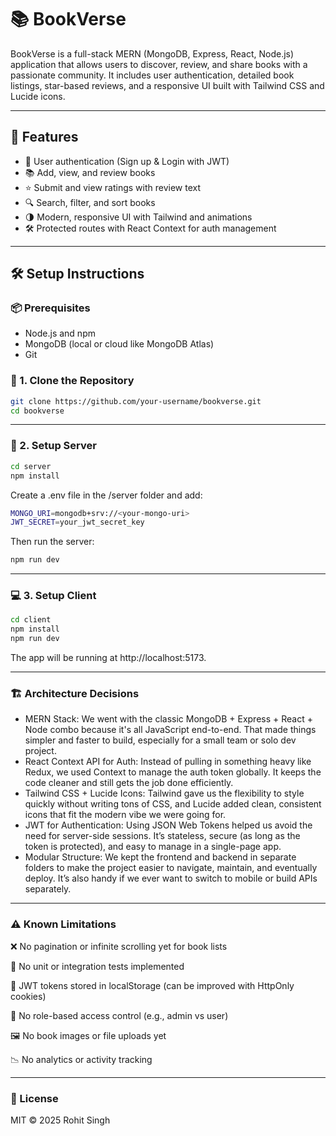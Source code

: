# 📚 BookVerse

BookVerse is a full-stack MERN (MongoDB, Express, React, Node.js) application that allows users to discover, review, and share books with a passionate community. It includes user authentication, detailed book listings, star-based reviews, and a responsive UI built with Tailwind CSS and Lucide icons.

---

## 🚀 Features

- 🔐 User authentication (Sign up & Login with JWT)
- 📚 Add, view, and review books
- ⭐ Submit and view ratings with review text
- 🔍 Search, filter, and sort books
- 🌗 Modern, responsive UI with Tailwind and animations
- 🛠️ Protected routes with React Context for auth management

---

## 🛠️ Setup Instructions

### 📦 Prerequisites
- Node.js and npm
- MongoDB (local or cloud like MongoDB Atlas)
- Git

### 🔧 1. Clone the Repository
```bash
git clone https://github.com/your-username/bookverse.git
cd bookverse
```
---

### 📁 2. Setup Server
```bash
cd server
npm install
```
Create a .env file in the /server folder and add:
```bash
MONGO_URI=mongodb+srv://<your-mongo-uri>
JWT_SECRET=your_jwt_secret_key
```
Then run the server:
```bash
npm run dev
```

---

### 💻 3. Setup Client
```bash
cd client
npm install
npm run dev
```
The app will be running at http://localhost:5173.

---

### 🏗️ Architecture Decisions
- MERN Stack: We went with the classic MongoDB + Express + React + Node combo because it's all JavaScript end-to-end. That made things simpler and faster to build, especially for a small team or solo dev project.
- React Context API for Auth: Instead of pulling in something heavy like Redux, we used Context to manage the auth token globally. It keeps the code cleaner and still gets the job done efficiently.
- Tailwind CSS + Lucide Icons: Tailwind gave us the flexibility to style quickly without writing tons of CSS, and Lucide added clean, consistent icons that fit the modern vibe we were going for.
- JWT for Authentication: Using JSON Web Tokens helped us avoid the need for server-side sessions. It’s stateless, secure (as long as the token is protected), and easy to manage in a single-page app.
- Modular Structure: We kept the frontend and backend in separate folders to make the project easier to navigate, maintain, and eventually deploy. It’s also handy if we ever want to switch to mobile or build APIs separately.

---

### ⚠️ Known Limitations
❌ No pagination or infinite scrolling yet for book lists

🧪 No unit or integration tests implemented

🔐 JWT tokens stored in localStorage (can be improved with HttpOnly cookies)

🚫 No role-based access control (e.g., admin vs user)

🖼️ No book images or file uploads yet

📉 No analytics or activity tracking

---

### 📄 License
MIT © 2025 Rohit Singh
